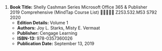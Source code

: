 1. **Book Title:** Shelly Cashman Series Microsoft Office 365 & Publisher 2019 Comprehensive (MindTap Course List) 🚨🚨🚨🚨🚨 Z253.532.M53 S792 2020
   - **Edition Details:** Volume 1
   - **Authors:** Joy L. Starks, Misty E. Vermaat
   - **Publisher:** Cengage Learning
   - **ISBN-13:** 978-0357360026
   - **Publication Date:** September 13, 2019
